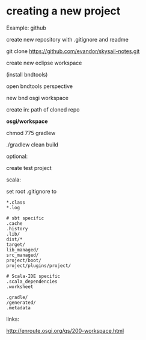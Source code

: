 # creating a new project

Example: github

create new repository with .gitignore and readme

git clone https://github.com/evandor/skysail-notes.git

create new eclipse workspace

\(install bndtools\)

open bndtools perspective

new bnd osgi workspace

  create in: path of cloned repo 

  **osgi/workspace**

chmod 775 gradlew

./gradlew clean build

optional:

create test project

scala:

set root .gitignore to 

```
*.class
*.log

# sbt specific
.cache
.history
.lib/
dist/*
target/
lib_managed/
src_managed/
project/boot/
project/plugins/project/

# Scala-IDE specific
.scala_dependencies
.worksheet

.gradle/
/generated/
.metadata

```



links:

http://enroute.osgi.org/qs/200-workspace.html

